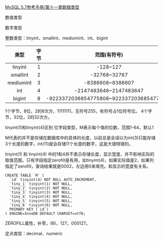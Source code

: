 [MySQL 5.7参考手册/第十一章数据类型](http://www.searchdoc.cn/rdbms/mysql/dev.mysql.com/doc/refman/5.7/en/data-types.com.coder114.cn.html)
<p>数值类型
<p>数字类型
<p>整数类型：tinyint、smallint、mediumint、int、bigint

| 类型 | 字节  | 范围(有符号) | 范围(无符号) | 
| :---: | :---: | :---: | :---: |
| tinyint | 1 | -128~127| 0~255 |
| smallint | 2 | -32768~32767 | 0~65535 |
| mediumint | 3 | -8388608~8388607| 0~16777215 |
| int | 4 | -2147483648~2147483647 | 0~4294967295 |
| bigint | 8 | -9223372036854775808~9223372036854775807| 0~18446744073709551615 |

1个字节，8位，2的8次方，11111111，无符号255，有符号占1位符号位。
4个字节，32位，2的32次方。

tinyint(1)和tinyint(4)区别
位字段类型，M表示每个值的位数，范围1-64，默认1

M代表的并不是存储在数据库中的具体的长度，以前总是会误以为int(3)只能存储3个长度的数字，int(11)就会存储11个长度的数字，这是大错特错的。

tinyint(1) 和 tinyint(4) 中的1和4并不表示存储长度，显示宽度，并不影响实际的取值范围，只有字段指定zerofill是有用，如tinyint(4)，如果实际值是2，如果列指定了zerofill，查询结果就是0002，左边用0来填充。和显示的宽度有关系。

```
CREATE TABLE `M` (
  `id` tinyint(4) NOT NULL AUTO_INCREMENT,
  `tiny_1` tinyint(1) NOT NULL,
  `tiny_2` tinyint(2) NOT NULL,
  `tiny_3` tinyint(3) NOT NULL,
  `tiny_4` tinyint(4) NOT NULL,
  `tiny_5` tinyint(5) NOT NULL,
  `tiny_6` tinyint(6) NOT NULL,
  PRIMARY KEY (`id`)
) ENGINE=InnoDB DEFAULT CHARSET=utf8;
```

ZEROFILL属性，补零，(6)，127，000127。

<p>定点类型：decimal、numeric